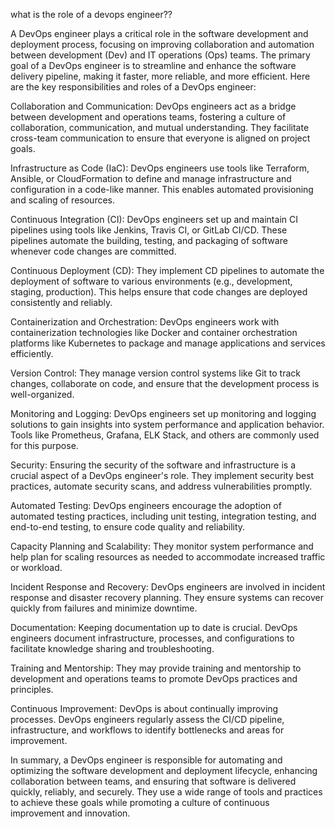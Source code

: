 what is the role of a devops engineer??


A DevOps engineer plays a critical role in the software development and deployment process, focusing on improving collaboration and automation between development (Dev) and IT operations (Ops) teams. The primary goal of a DevOps engineer is to streamline and enhance the software delivery pipeline, making it faster, more reliable, and more efficient. Here are the key responsibilities and roles of a DevOps engineer:

Collaboration and Communication: DevOps engineers act as a bridge between development and operations teams, fostering a culture of collaboration, communication, and mutual understanding. They facilitate cross-team communication to ensure that everyone is aligned on project goals.

Infrastructure as Code (IaC): DevOps engineers use tools like Terraform, Ansible, or CloudFormation to define and manage infrastructure and configuration in a code-like manner. This enables automated provisioning and scaling of resources.

Continuous Integration (CI): DevOps engineers set up and maintain CI pipelines using tools like Jenkins, Travis CI, or GitLab CI/CD. These pipelines automate the building, testing, and packaging of software whenever code changes are committed.

Continuous Deployment (CD): They implement CD pipelines to automate the deployment of software to various environments (e.g., development, staging, production). This helps ensure that code changes are deployed consistently and reliably.

Containerization and Orchestration: DevOps engineers work with containerization technologies like Docker and container orchestration platforms like Kubernetes to package and manage applications and services efficiently.

Version Control: They manage version control systems like Git to track changes, collaborate on code, and ensure that the development process is well-organized.

Monitoring and Logging: DevOps engineers set up monitoring and logging solutions to gain insights into system performance and application behavior. Tools like Prometheus, Grafana, ELK Stack, and others are commonly used for this purpose.

Security: Ensuring the security of the software and infrastructure is a crucial aspect of a DevOps engineer's role. They implement security best practices, automate security scans, and address vulnerabilities promptly.

Automated Testing: DevOps engineers encourage the adoption of automated testing practices, including unit testing, integration testing, and end-to-end testing, to ensure code quality and reliability.

Capacity Planning and Scalability: They monitor system performance and help plan for scaling resources as needed to accommodate increased traffic or workload.

Incident Response and Recovery: DevOps engineers are involved in incident response and disaster recovery planning. They ensure systems can recover quickly from failures and minimize downtime.

Documentation: Keeping documentation up to date is crucial. DevOps engineers document infrastructure, processes, and configurations to facilitate knowledge sharing and troubleshooting.

Training and Mentorship: They may provide training and mentorship to development and operations teams to promote DevOps practices and principles.

Continuous Improvement: DevOps is about continually improving processes. DevOps engineers regularly assess the CI/CD pipeline, infrastructure, and workflows to identify bottlenecks and areas for improvement.

In summary, a DevOps engineer is responsible for automating and optimizing the software development and deployment lifecycle, enhancing collaboration between teams, and ensuring that software is delivered quickly, reliably, and securely. They use a wide range of tools and practices to achieve these goals while promoting a culture of continuous improvement and innovation.